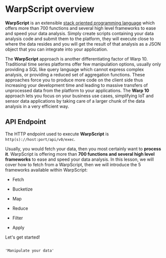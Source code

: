 # WarpScript overview

**WarpScript** is an extensible [stack oriented programming language](https://en.wikipedia.org/wiki/Stack-oriented_programming_language) which offers more than 700 functions and several high level frameworks to ease and speed your data analysis. Simply create scripts containing your data analysis code and submit them to the platform, they will execute close to where the data resides and you will get the result of that analysis as a JSON object that you can integrate into your application.

The **WarpScript** approach is another differentiating factor of Warp 10. Traditional time series platforms offer few manipulation options, usually only providing a SQL like query language which cannot express complex analysis, or providing a reduced set of aggregation functions. These approaches force you to produce more code on the client side thus increasing your development time and leading to massive transfers of unprocessed data from the platform to your applications. The **Warp 10** approach lets you focus on your business use cases, simplifying IoT and sensor data applications by taking care of a larger chunk of the data analysis in a very efficient way.

## API Endpoint
The HTTP endpoint used to execute **WarpScript** is `http(s)://host:port/api/v0/exec`.

Usually, you would fetch your data, then you most certainly want to **process it**. 
WarpScript is offering more than **700 functions and several high level frameworks** to ease and speed your data analysis.
In this lesson, we will cover how to fetch from a WarpScript, then we will introduce the 5 frameworks available within WarpScript:

* Fetch


* Bucketize
* Map
* Reduce
* Filter
* Apply

Let's get started!


~~~~

'Manipulate your data'
